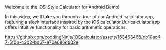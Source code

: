 Welcome to the iOS-Style Calculator for Android Demo!

In this video, we'll take you through a tour of our Android calculator app, featuring a sleek interface inspired by the iOS calculator.Uur calculator app offers intuitive functionality for basic arithmetic operations.



https://github.com/coddingNinja/IOScalculator/assets/163468468/db10ac47-5f0b-43d2-bd67-e70e686db02e

